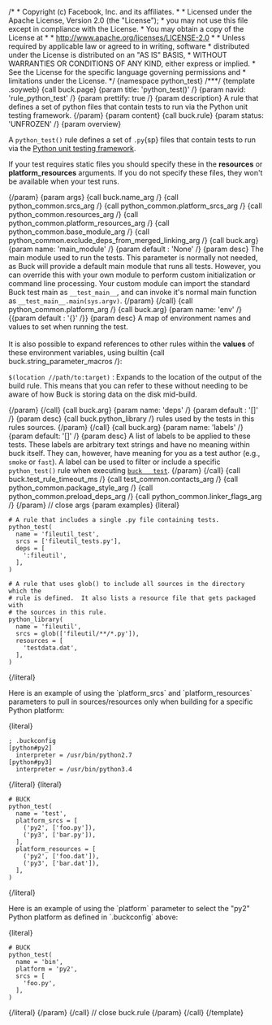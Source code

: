 /\* \* Copyright (c) Facebook, Inc. and its affiliates. \* \* Licensed
under the Apache License, Version 2.0 (the \"License\"); \* you may not
use this file except in compliance with the License. \* You may obtain a
copy of the License at \* \* http://www.apache.org/licenses/LICENSE-2.0
\* \* Unless required by applicable law or agreed to in writing,
software \* distributed under the License is distributed on an \"AS IS\"
BASIS, \* WITHOUT WARRANTIES OR CONDITIONS OF ANY KIND, either express
or implied. \* See the License for the specific language governing
permissions and \* limitations under the License. \*/ {namespace
python_test} /\*\*\*/ {template .soyweb} {call buck.page} {param title:
\'python_test()\' /} {param navid: \'rule_python_test\' /} {param
prettify: true /} {param description} A rule that defines a set of
python files that contain tests to run via the Python unit testing
framework. {/param} {param content} {call buck.rule} {param status:
\'UNFROZEN\' /} {param overview}

A `python_test()` rule defines a set of `.py`{sp} files that contain
tests to run via the [Python unit testing
framework](https://docs.python.org/2/library/unittest.html).

If your test requires static files you should specify these in the
**resources** or **platform_resources** arguments. If you do not specify
these files, they won\'t be available when your test runs.

{/param} {param args} {call buck.name_arg /} {call
python_common.srcs_arg /} {call python_common.platform_srcs_arg /} {call
python_common.resources_arg /} {call
python_common.platform_resources_arg /} {call
python_common.base_module_arg /} {call
python_common.exclude_deps_from_merged_linking_arg /} {call buck.arg}
{param name: \'main_module\' /} {param default : \'None\' /} {param
desc} The main module used to run the tests. This parameter is normally
not needed, as Buck will provide a default main module that runs all
tests. However, you can override this with your own module to perform
custom initialization or command line processing. Your custom module can
import the standard Buck test main as `__test_main__`, and can invoke
it\'s normal main function as `__test_main__.main(sys.argv)`. {/param}
{/call} {call python_common.platform_arg /} {call buck.arg} {param name:
\'env\' /} {{param default : \'{}\' /}} {param desc} A map of
environment names and values to set when running the test.\
\
It is also possible to expand references to other rules within the
**values** of these environment variables, using builtin {call
buck.string_parameter_macros /}:

`$(location //path/to:target)`
:   Expands to the location of the output of the build rule. This means
    that you can refer to these without needing to be aware of how Buck
    is storing data on the disk mid-build.

{/param} {/call} {call buck.arg} {param name: \'deps\' /} {param default
: \'\[\]\' /} {param desc} {call buck.python_library /} rules used by
the tests in this rules sources. {/param} {/call} {call buck.arg} {param
name: \'labels\' /} {param default: \'\[\]\' /} {param desc} A list of
labels to be applied to these tests. These labels are arbitrary text
strings and have no meaning within buck itself. They can, however, have
meaning for you as a test author (e.g., `smoke` or `fast`). A label can
be used to filter or include a specific `python_test()` rule when
executing [`buck   test`](%7BROOT%7Dcommand/test.html). {/param} {/call}
{call buck.test_rule_timeout_ms /} {call test_common.contacts_arg /}
{call python_common.package_style_arg /} {call
python_common.preload_deps_arg /} {call python_common.linker_flags_arg
/} {/param} // close args {param examples} {literal}

``` {.prettyprint .lang-py}
# A rule that includes a single .py file containing tests.
python_test(
  name = 'fileutil_test',
  srcs = ['fileutil_tests.py'],
  deps = [
    ':fileutil',
  ],
)

# A rule that uses glob() to include all sources in the directory which the
# rule is defined.  It also lists a resource file that gets packaged with
# the sources in this rule.
python_library(
  name = 'fileutil',
  srcs = glob(['fileutil/**/*.py']),
  resources = [
    'testdata.dat',
  ],
)
```

{/literal}

Here is an example of using the \`platform_srcs\` and
\`platform_resources\` parameters to pull in sources/resources only when
building for a specific Python platform:

{literal}

``` {.prettyprint .lang-ini}
; .buckconfig
[python#py2]
  interpreter = /usr/bin/python2.7
[python#py3]
  interpreter = /usr/bin/python3.4
```

{/literal} {literal}

``` {.prettyprint .lang-py}
# BUCK
python_test(
  name = 'test',
  platform_srcs = [
    ('py2', ['foo.py']),
    ('py3', ['bar.py']),
  ],
  platform_resources = [
    ('py2', ['foo.dat']),
    ('py3', ['bar.dat']),
  ],
)
```

{/literal}

Here is an example of using the \`platform\` parameter to select the
\"py2\" Python platform as defined in \`.buckconfig\` above:

{literal}

``` {.prettyprint .lang-py}
# BUCK
python_test(
  name = 'bin',
  platform = 'py2',
  srcs = [
    'foo.py',
  ],
)
```

{/literal} {/param} {/call} // close buck.rule {/param} {/call}
{/template}
